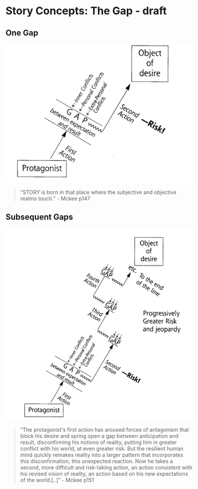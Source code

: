 # Story Concepts: The Gap - draft

## One Gap

![The gap](/assets/TheGap.png)

>“STORY is born in that place where the subjective and objective realms touch.” - Mckee p147 

<!-- //explanation -->


## Subsequent Gaps

![the gap continued](/assets/TheGap_progression.png)

>“The protagonist's first action has aroused forces of antagonism that block his desire and spring open a gap between anticipation and result, disconfirming his notions of reality, putting him in greater conflict with his world, at even greater risk. But the resilient human mind quickly remakes reality into a larger pattern that incorporates this disconfirmation, this unexpected reaction. Now he takes a second, more difficult and risk-taking action, an action consistent with his revised vision of reality, an action based on his new expectations of the world.[..]” - Mckee p151



<!-- //explanation -->

